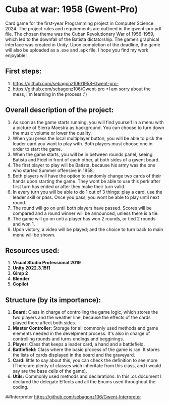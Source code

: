 # Cuba at war: 1958 (Gwent-Pro)
Card game for the first-year Programming project in Computer Science 2024. The project rules and requirements are outlined in the gwent-pro.pdf file. The chosen theme was the Cuban Revolutionary War of 1956-1959, which led to the downfall of the Batista dictatorship. The game’s graphical interface was created in Unity. Upon completion of the deadline, the game will also be uploaded as a .exe and .apk file. I hope you find my work enjoyable!

## First steps: 
1. https://github.com/sebagonz106/1958-Gwent-pro-
2. https://github.com/sebagonz106/Gwent-pro
*I am sorry about the mess, i'm learning in the process :')

## Overall description of the project:
1. As soon as the game starts running, you will find yourself in a menu with a picture of Sierra Maestra as background. You can choose to turn down the music volume or lower the quality.
2. When you press the local multiplayer button, you will be able to pick the leader card you want to play with. Both players must choose one in order to start the game.
3. When the game starts, you will be in between rounds panel, seeing Batista and Fidel in front of each other, at both sides of a gwent board.
4. The first player to play will be Batista, because his army was the one who started Summer offensive in 1958.
5. Both players will have the option to randomly change two cards of their hands upon starting the game. They wont be able to use this perk after first turn has ended or after they make their turn valid.
6. In every turn you will be able to do 1 out of 3 things: play a card, use the leader skill or pass. Once you pass, you wont be able to play until next round.
7. The round will go on until both players have passed. Scores will be compared and a round winner will be announced, unless there is a tie.
8. The game will go on unti a player has won 2 rounds, or tied 2 rounds and won 1.
9. Upon victory, a video will be played; and the choice to turn back to main menu will be shown.

## Resources used:
1. **Visual Studio Professional 2019**
2. **Unity 2022.3.15f1**
3. **Gimp 2**
4. **Blender**
5. **Copilot**

## Structure (by its importance):
1. **Board:** Class in charge of controlling the game logic, which stores the two players and the weather line, because the effects of the cards played there affect both sides.
2. **Master Controller:** Storage for all commonly used methods and game elements needed in the develpment process. It's also in charge of controlling rounds and turns endings and begginings.
3. **Player:** Class that keeps a leader card, a hand and a battlefield.
4. **Battlefield:** Class where the basic process of the game is ran. It stores the lists of cards displayed in the board and the graveyard.
5. **Card:** little to say about this, you can check the definition to see more (There are plenty of classes wich inheritate from this class, and i would say are the base cells of the game).
6. **Utils:** Commonly used methods and declarations. In this .cs document I declared the delegate Effects and all the Enums used throughout the coding.

##Interpreter
https://github.com/sebagonz106/Gwent-Interpreter